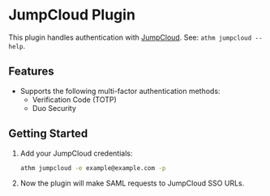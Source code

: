 # JumpCloud Plugin

This plugin handles authentication with [JumpCloud](https://jumpcloud.com/). See: `athm jumpcloud --help`.

## Features

- Supports the following multi-factor authentication methods:
  - Verification Code (TOTP)
  - Duo Security

## Getting Started

1. Add your JumpCloud credentials:

    ```sh
    athm jumpcloud -e example@example.com -p
    ```

2. Now the plugin will make SAML requests to JumpCloud SSO URLs.
